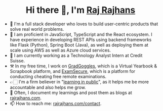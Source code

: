 <h1 align="center">Hi there 👋, I'm  <a href="https://rajrajhans.com/">Raj Rajhans</a></h1>

- 📍  I'm a full stack developer who loves to build user-centric products that solve real world problems.
- 🔧 I am proficient in JavaScript, TypeScript and the React ecosystem. I have experience in developing REST APIs using backend frameworks like Flask (Python), Spring Boot (Java), as well as deploying them at scale using AWS as well as Azure cloud services.
- 🔭 I am currently working as a Technology Analyst Intern at Credit Suisse. 
- ⚒  In my free time, I work on [GradGoggles](https://www.gradgoggles.com/), which is a Virtual Yearbook & Scrapbook platform, and [ExamSecure](https://examsecure.rajrajhans.com/), which is a platform for conducting cheating free remote examinations.
- 👉🏻 I'm a firm believer in "[learning in public](https://rajrajhans.com/2020/06/thinking-of-blog-as-digital-garden/)", as it helps me be more accountable and also helps me grow. 
- 🚀 Often, I document my learnings and post them as blogs at [rajrajhans.com](https://rajrajhans.com).
- 📫 How to reach me: [rajrajhans.com/contact](https://rajrajhans.com/contact).
